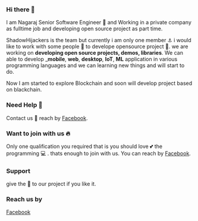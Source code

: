 ### Hi there 👋

 I am Nagaraj Senior Software Engineer :briefcase: and Working in a private company as fulltime job 
 and developing open source project as part time. 
 
  ShadowHijackers is the team but currently i am only one member :anchor: i would like to work with some people :two_men_holding_hands: to develope    opensource project :rainbow:. we are working on **developing open source projects, demos, libraries**.  We can able to develop ___mobile__, __web__, __desktop__, __IoT__, __ML__ application in various programming languages and we can learning new things and will start to do.
  
  Now I am started to explore Blockchain and soon will develop project based on blackchain.

### Need Help  🙋 
  Contact us :sparkling_heart:	 reach by  [Facebook](https://www.facebook.com/shadowhijackers).
  
### Want to join with us :fire:
   Only one qualification you required that is you should love :two_hearts: the programming :computer: . 
   thats enough to join with us. You can reach by [Facebook](https://www.facebook.com/shadowhijackers).
 
### Support
   give the :star2:	to our project if you like it.
   
### Reach us by
   [Facebook](https://www.facebook.com/shadowhijackers)  
   
 
 
   
  
